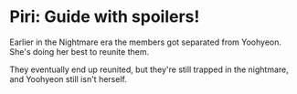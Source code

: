 # Piri: Guide with spoilers!

Earlier in the Nightmare era the members got separated from Yoohyeon.
She's doing her best to reunite them.

They eventually end up reunited, but they're still trapped in the nightmare,
and Yoohyeon still isn't herself.
